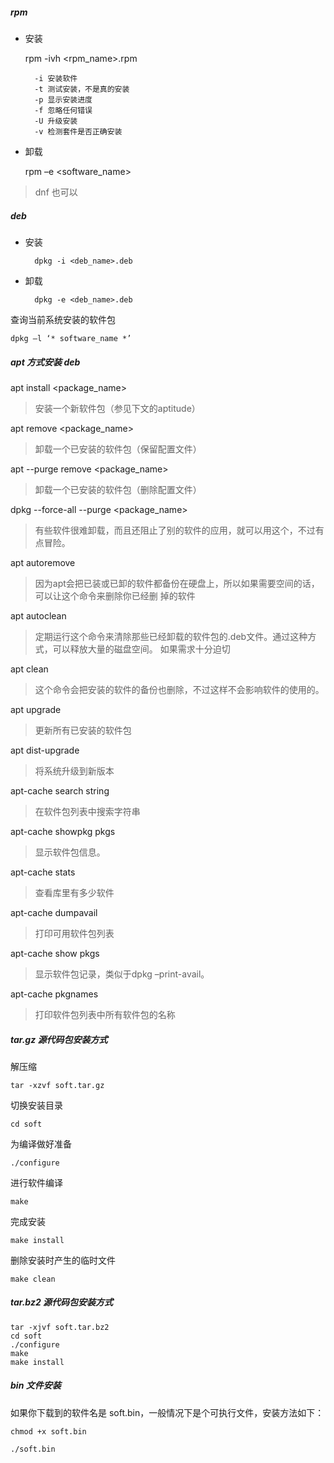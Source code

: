 ##### rpm

- 安装

    rpm -ivh <rpm_name>.rpm

        -i 安装软件
        -t 测试安装，不是真的安装
        -p 显示安装进度
        -f 忽略任何错误
        -U 升级安装
        -v 检测套件是否正确安装

- 卸载

    rpm –e <software_name>

> dnf 也可以

##### deb

- 安装

        dpkg -i <deb_name>.deb

- 卸载

        dpkg -e <deb_name>.deb

查询当前系统安装的软件包

    dpkg –l ‘* software_name *’

##### apt 方式安装 deb

apt install <package_name>
> 安装一个新软件包（参见下文的aptitude）

apt remove <package_name>
> 卸载一个已安装的软件包（保留配置文件）

apt --purge remove <package_name>
> 卸载一个已安装的软件包（删除配置文件）

dpkg --force-all --purge <package_name> 
> 有些软件很难卸载，而且还阻止了别的软件的应用，就可以用这个，不过有点冒险。

apt autoremove
> 因为apt会把已装或已卸的软件都备份在硬盘上，所以如果需要空间的话，可以让这个命令来删除你已经删
掉的软件

apt autoclean
> 定期运行这个命令来清除那些已经卸载的软件包的.deb文件。通过这种方式，可以释放大量的磁盘空间。
如果需求十分迫切

apt clean
> 这个命令会把安装的软件的备份也删除，不过这样不会影响软件的使用的。

apt upgrade
> 更新所有已安装的软件包

apt dist-upgrade
> 将系统升级到新版本

apt-cache search string
> 在软件包列表中搜索字符串

apt-cache showpkg pkgs
> 显示软件包信息。

apt-cache stats
> 查看库里有多少软件

apt-cache dumpavail
> 打印可用软件包列表

apt-cache show pkgs
> 显示软件包记录，类似于dpkg –print-avail。

apt-cache pkgnames
> 打印软件包列表中所有软件包的名称

##### tar.gz 源代码包安装方式

解压缩

    tar -xzvf soft.tar.gz

切换安装目录

    cd soft

为编译做好准备

    ./configure

进行软件编译

    make

完成安装

    make install

删除安装时产生的临时文件

    make clean

##### tar.bz2 源代码包安装方式

    tar -xjvf soft.tar.bz2
    cd soft
    ./configure
    make
    make install

##### bin 文件安装

如果你下载到的软件名是 soft.bin，一般情况下是个可执行文件，安装方法如下：

    chmod +x soft.bin

    ./soft.bin

